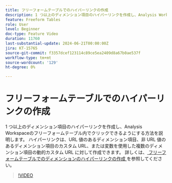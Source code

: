 ```yaml
---
title: フリーフォームテーブルでのハイパーリンクの作成
description: 1 つ以上のディメンション項目のハイパーリンクを作成し、Analysis Workspaceのフリーフォームテーブル内でクリックできるようにする方法を説明します。 ハイパーリンクは、URL 値のあるディメンション項目、非 URL 値のあるディメンション項目のカスタム URL、または変数を使用した複数のディメンション項目の動的カスタム URL に対して作成できます。
feature: Freeform Tables
role: User
level: Beginner
doc-type: Feature Video
duration: 11760
last-substantial-update: 2024-06-21T00:00:00Z
jira: KT-15765
source-git-commit: f3357dcef123114c89ce5ea2409d8a67b0ae537f
workflow-type: tm+mt
source-wordcount: '129'
ht-degree: 0%

---
```



# フリーフォームテーブルでのハイパーリンクの作成

1 つ以上のディメンション項目のハイパーリンクを作成し、Analysis Workspaceのフリーフォームテーブル内でクリックできるようにする方法を説明します。 ハイパーリンクは、URL 値のあるディメンション項目、非 URL 値のあるディメンション項目のカスタム URL、または変数を使用した複数のディメンション項目の動的カスタム URL に対して作成できます。 詳しくは、[ フリーフォームテーブルでのディメンションのハイパーリンクの作成 ](https://experienceleague.adobe.com/ja/docs/analytics/analyze/analysis-workspace/visualizations/freeform-table/freeform-table-hyperlinks) を参照してください。

>[!VIDEO](https://video.tv.adobe.com/v/3430411/?learn=on)
